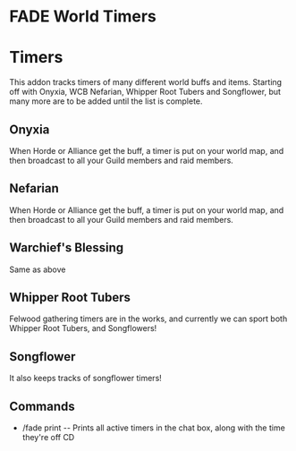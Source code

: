 # FADE World Timers

# Timers
This addon tracks timers of many different world buffs and items.
Starting off with Onyxia, WCB Nefarian, Whipper Root Tubers and Songflower, but many more are to be added until the list is complete.

## Onyxia
When Horde or Alliance get the buff, a timer is put on your world map, and then broadcast to all your Guild members and raid members.

## Nefarian
When Horde or Alliance get the buff, a timer is put on your world map, and then broadcast to all your Guild members and raid members.

## Warchief's Blessing
Same as above

## Whipper Root Tubers
Felwood gathering timers are in the works, and currently we can sport both Whipper Root Tubers, and Songflowers!

## Songflower
It also keeps tracks of songflower timers!

## Commands
* /fade print -- Prints all active timers in the chat box, along with the time they're off CD